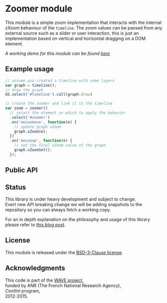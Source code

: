 # Zoomer module

This module is a simple zoom implementation that interacts with the internal zXoom behaviour of the `timeline`. The zoom values can be passed from any external source such as a slider or user interaction, this is just an implementation based on vertical and horizontal dragging on a DOM element.
  
_A working demo for this module can be found [here](#)_

## Example usage

```javascript
// assume yuo created a timeline with some layers
var graph = timeline();
// draw the graph
d3.select('#timeline').call(graph.draw)

// create the zoomer and link it to the timeline
var zoom = zoomer()
  // select the element on which to apply the behavior
  .select('#zoomer')
  .on('mousemove', function(e) {
    // update graph xZoom
    graph.xZoom(e);
  })
  .on('mouseup', function(e) {
    // set the final xZoom value of the graph
    graph.xZoomSet();
  });
```

## Public API


## Status

This library is under heavy development and subject to change.  
Evert new API breaking change we will be adding snapshots to the repository so you can always fetch a working copy.

For an in depth  explanation on the philosophy and usage of this library please refer to [this blog post](http://wave.ircam.fr/publications/visual-tools/).

## License

This module is released under the [BSD-3-Clause license](http://opensource.org/licenses/BSD-3-Clause).

## Acknowledgments

This code is part of the [WAVE project](http://wave.ircam.fr),  
funded by ANR (The French National Research Agency),  
_ContInt_ program,  
2012-2015.